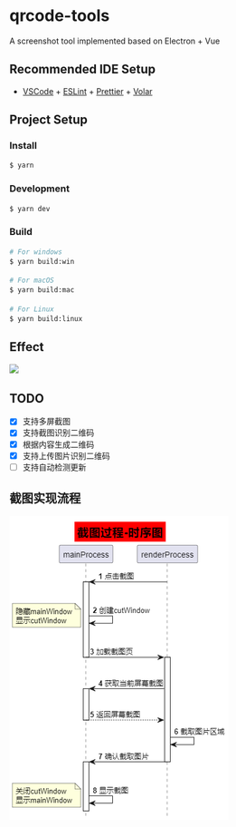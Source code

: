 # qrcode-tools

A screenshot tool implemented based on Electron + Vue

## Recommended IDE Setup

- [VSCode](https://code.visualstudio.com/) + [ESLint](https://marketplace.visualstudio.com/items?itemName=dbaeumer.vscode-eslint) + [Prettier](https://marketplace.visualstudio.com/items?itemName=esbenp.prettier-vscode) + [Volar](https://marketplace.visualstudio.com/items?itemName=Vue.volar)

## Project Setup

### Install

```bash
$ yarn
```

### Development

```bash
$ yarn dev
```

### Build

```bash
# For windows
$ yarn build:win

# For macOS
$ yarn build:mac

# For Linux
$ yarn build:linux
```

## Effect
![](./docs/effect-1.gif)

## TODO
- [x] 支持多屏截图
- [x] 支持截图识别二维码
- [x] 根据内容生成二维码
- [x] 支持上传图片识别二维码
- [ ] 支持自动检测更新

## 截图实现流程
![](./docs/截图过程.png)
